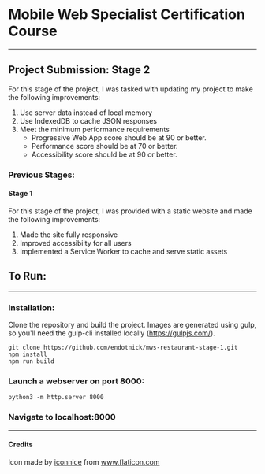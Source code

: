 # Mobile Web Specialist Certification Course
---
## Project Submission: Stage 2

For this stage of the project, I was tasked with updating my project to make the following improvements:
1. Use server data instead of local memory
2. Use IndexedDB to cache JSON responses
3. Meet the minimum performance requirements
    - Progressive Web App score should be at 90 or better.
    - Performance score should be at 70 or better.
    - Accessibility score should be at 90 or better.

### Previous Stages:
#### Stage 1

For this stage of the project, I was provided with a static website and made the following improvements:
1. Made the site fully responsive
2. Improved accessibilty for all users
3. Implemented a Service Worker to cache and serve static assets

## To Run:
---
### Installation:
Clone the repository and build the project. Images are generated using gulp, so you'll need the gulp-cli installed locally (https://gulpjs.com/).

    git clone https://github.com/endotnick/mws-restaurant-stage-1.git
    npm install
    npm run build
### Launch a webserver on port 8000:

    python3 -m http.server 8000   
### Navigate to localhost:8000
---
#### Credits
Icon made by [iconnice](https://www.flaticon.com/authors/iconnice) from www.flaticon.com
